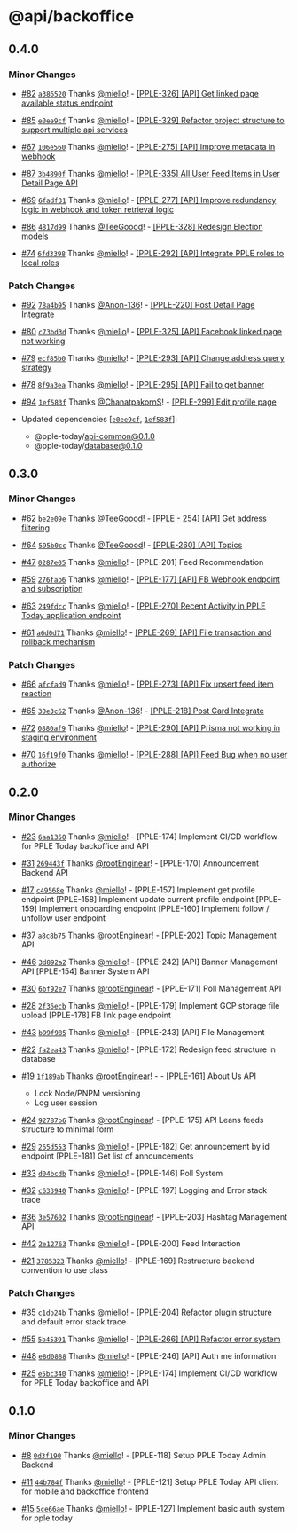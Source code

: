 # @api/backoffice

## 0.4.0

### Minor Changes

- [#82](https://github.com/PPLEThai/pple-today/pull/82) [`a386520`](https://github.com/PPLEThai/pple-today/commit/a386520d7dd12690c0d1249fcec236dbc4cd97d6) Thanks [@miello](https://github.com/miello)! - [[PPLE-326] [API] Get linked page available status endpoint](https://linear.app/snts/issue/PPLE-326/api-get-linked-page-available-status-endpoint)

- [#85](https://github.com/PPLEThai/pple-today/pull/85) [`e0ee9cf`](https://github.com/PPLEThai/pple-today/commit/e0ee9cf9deb103059b6b6dc95d7d355a78247df3) Thanks [@miello](https://github.com/miello)! - [[PPLE-329] Refactor project structure to support multiple api services](https://linear.app/snts/issue/PPLE-329/refactor-project-structure-to-support-multiple-api-services)

- [#67](https://github.com/PPLEThai/pple-today/pull/67) [`106e560`](https://github.com/PPLEThai/pple-today/commit/106e5609aa565de051c7988cba11c3a9a12f36bc) Thanks [@miello](https://github.com/miello)! - [[PPLE-275] [API] Improve metadata in webhook](https://linear.app/snts/issue/PPLE-275/api-improve-metadata-in-webhook)

- [#87](https://github.com/PPLEThai/pple-today/pull/87) [`3b4890f`](https://github.com/PPLEThai/pple-today/commit/3b4890f322767a0af4cc0f78b76579deb831f50e) Thanks [@miello](https://github.com/miello)! - [[PPLE-335] All User Feed Items in User Detail Page API](https://linear.app/snts/issue/PPLE-335/all-user-feed-items-in-user-detail-page-api)

- [#69](https://github.com/PPLEThai/pple-today/pull/69) [`6fadf31`](https://github.com/PPLEThai/pple-today/commit/6fadf315752ec9149b5546b4c53d34c8dfa58635) Thanks [@miello](https://github.com/miello)! - [[PPLE-277] [API] Improve redundancy logic in webhook and token retrieval logic](https://linear.app/snts/issue/PPLE-277/api-improve-redundancy-logic-in-webhook-and-token-retrieval-logic)

- [#86](https://github.com/PPLEThai/pple-today/pull/86) [`4817d99`](https://github.com/PPLEThai/pple-today/commit/4817d9978051cf75e585ce0fe6cbcbf8bef87b81) Thanks [@TeeGoood](https://github.com/TeeGoood)! - [[PPLE-328] Redesign Election models](https://linear.app/snts/issue/PPLE-328/redesign-election-models)

- [#74](https://github.com/PPLEThai/pple-today/pull/74) [`6fd3398`](https://github.com/PPLEThai/pple-today/commit/6fd339813cbf5443cee23ece3823dec0234775c0) Thanks [@miello](https://github.com/miello)! - [[PPLE-292] [API] Integrate PPLE roles to local roles](https://linear.app/snts/issue/PPLE-292/api-integrate-pple-roles-to-local-roles)

### Patch Changes

- [#92](https://github.com/PPLEThai/pple-today/pull/92) [`78a4b95`](https://github.com/PPLEThai/pple-today/commit/78a4b9537fd8dd42bb6a7253860062c6cceecd05) Thanks [@Anon-136](https://github.com/Anon-136)! - [[PPLE-220] Post Detail Page Integrate](https://linear.app/snts/issue/PPLE-220/post-detail-page-integrate)

- [#80](https://github.com/PPLEThai/pple-today/pull/80) [`c73bd3d`](https://github.com/PPLEThai/pple-today/commit/c73bd3d9f16ebf020d92245e35256836136b799d) Thanks [@miello](https://github.com/miello)! - [[PPLE-325] [API] Facebook linked page not working](https://linear.app/snts/issue/PPLE-325/api-facebook-linked-page-not-working)

- [#79](https://github.com/PPLEThai/pple-today/pull/79) [`ecf85b0`](https://github.com/PPLEThai/pple-today/commit/ecf85b099ba5fd54298bf4602e27d55646c224bb) Thanks [@miello](https://github.com/miello)! - [[PPLE-293] [API] Change address query strategy](https://linear.app/snts/issue/PPLE-293/api-change-address-query-strategy)

- [#78](https://github.com/PPLEThai/pple-today/pull/78) [`8f9a3ea`](https://github.com/PPLEThai/pple-today/commit/8f9a3ea9be106bc4816f84bab4fbbccf5b38855c) Thanks [@miello](https://github.com/miello)! - [[PPLE-295] [API] Fail to get banner](https://linear.app/snts/issue/PPLE-295/api-fail-to-get-banner)

- [#94](https://github.com/PPLEThai/pple-today/pull/94) [`1ef583f`](https://github.com/PPLEThai/pple-today/commit/1ef583f01f5c27c1a043f0f01534ade6bae56a27) Thanks [@ChanatpakornS](https://github.com/ChanatpakornS)! - [[PPLE-299] Edit profile page](https://linear.app/snts/issue/PPLE-299/edit-profile-page)

- Updated dependencies [[`e0ee9cf`](https://github.com/PPLEThai/pple-today/commit/e0ee9cf9deb103059b6b6dc95d7d355a78247df3), [`1ef583f`](https://github.com/PPLEThai/pple-today/commit/1ef583f01f5c27c1a043f0f01534ade6bae56a27)]:
  - @pple-today/api-common@0.1.0
  - @pple-today/database@0.1.0

## 0.3.0

### Minor Changes

- [#62](https://github.com/PPLEThai/pple-today/pull/62) [`be2e09e`](https://github.com/PPLEThai/pple-today/commit/be2e09e433c00a44cf3af7e6ff46e56f2c0b73bb) Thanks [@TeeGoood](https://github.com/TeeGoood)! - [[PPLE - 254] [API] Get address filtering](https://linear.app/snts/issue/PPLE-254/api-get-address-filtering)

- [#64](https://github.com/PPLEThai/pple-today/pull/64) [`595b0cc`](https://github.com/PPLEThai/pple-today/commit/595b0cca7309cd435942fd990cc28161fb1d571b) Thanks [@TeeGoood](https://github.com/TeeGoood)! - [[PPLE-260] [API] Topics](https://linear.app/snts/issue/PPLE-260/api-topics)

- [#47](https://github.com/PPLEThai/pple-today/pull/47) [`0287e05`](https://github.com/PPLEThai/pple-today/commit/0287e05b80a0852b02f3ccfafa053a0d2b4691b9) Thanks [@miello](https://github.com/miello)! - [PPLE-201] Feed Recommendation

- [#59](https://github.com/PPLEThai/pple-today/pull/59) [`276fab6`](https://github.com/PPLEThai/pple-today/commit/276fab60bad09b0cfc436d97757f53427a4304aa) Thanks [@miello](https://github.com/miello)! - [[PPLE-177] [API] FB Webhook endpoint and subscription](https://linear.app/snts/issue/PPLE-177/api-fb-webhook-endpoint-and-subscription)

- [#63](https://github.com/PPLEThai/pple-today/pull/63) [`249fdcc`](https://github.com/PPLEThai/pple-today/commit/249fdcc240b76a333568b8eab770658333b80b47) Thanks [@miello](https://github.com/miello)! - [[PPLE-270] Recent Activity in PPLE Today application endpoint](https://linear.app/snts/issue/PPLE-270/recent-activity-in-pple-today-application-endpoint)

- [#61](https://github.com/PPLEThai/pple-today/pull/61) [`a6d0d71`](https://github.com/PPLEThai/pple-today/commit/a6d0d7138821d613911af5f76bb8fc591903dc7a) Thanks [@miello](https://github.com/miello)! - [[PPLE-269] [API] File transaction and rollback mechanism](https://linear.app/snts/issue/PPLE-269/api-file-transaction-and-rollback-mechanism)

### Patch Changes

- [#66](https://github.com/PPLEThai/pple-today/pull/66) [`afcfad9`](https://github.com/PPLEThai/pple-today/commit/afcfad927006e99831c2d55f09be84e824b0b659) Thanks [@miello](https://github.com/miello)! - [[PPLE-273] [API] Fix upsert feed item reaction](https://linear.app/snts/issue/PPLE-273/api-fix-upsert-feed-item-reaction)

- [#65](https://github.com/PPLEThai/pple-today/pull/65) [`30e3c62`](https://github.com/PPLEThai/pple-today/commit/30e3c62ae4e662c850eab10f0c65f9ba85a63c49) Thanks [@Anon-136](https://github.com/Anon-136)! - [[PPLE-218] Post Card Integrate](https://linear.app/snts/issue/PPLE-218/post-card-integrate)

- [#72](https://github.com/PPLEThai/pple-today/pull/72) [`0880af9`](https://github.com/PPLEThai/pple-today/commit/0880af9c90bbcb13e40139182911e419202fb566) Thanks [@miello](https://github.com/miello)! - [[PPLE-290] [API] Prisma not working in staging environment](https://linear.app/snts/issue/PPLE-290/api-prisma-not-working-in-staging-environment)

- [#70](https://github.com/PPLEThai/pple-today/pull/70) [`16f19f0`](https://github.com/PPLEThai/pple-today/commit/16f19f0e9197e31fc77cfae54729c5c5e62c2fa0) Thanks [@miello](https://github.com/miello)! - [[PPLE-288] [API] Feed Bug when no user authorize](https://linear.app/snts/issue/PPLE-288/api-feed-bug-when-no-user-authorize)

## 0.2.0

### Minor Changes

- [#23](https://github.com/PPLEThai/pple-today/pull/23) [`6aa1350`](https://github.com/PPLEThai/pple-today/commit/6aa1350e143c8a17635d646cc528a06d9dafcd59) Thanks [@miello](https://github.com/miello)! - [PPLE-174] Implement CI/CD workflow for PPLE Today backoffice and API

- [#31](https://github.com/PPLEThai/pple-today/pull/31) [`269443f`](https://github.com/PPLEThai/pple-today/commit/269443f61c3fe05d48688a0d8e4f5c6d93b57923) Thanks [@rootEnginear](https://github.com/rootEnginear)! - [PPLE-170] Announcement Backend API

- [#17](https://github.com/PPLEThai/pple-today/pull/17) [`c49568e`](https://github.com/PPLEThai/pple-today/commit/c49568e5973180b5fa12d15500228865fdc1688c) Thanks [@miello](https://github.com/miello)! - [PPLE-157] Implement get profile endpoint
  [PPLE-158] Implement update current profile endpoint
  [PPLE-159] Implement onboarding endpoint
  [PPLE-160] Implement follow / unfollow user endpoint

- [#37](https://github.com/PPLEThai/pple-today/pull/37) [`a8c8b75`](https://github.com/PPLEThai/pple-today/commit/a8c8b75354ea9e944ce27b6e713966451ea634c7) Thanks [@rootEnginear](https://github.com/rootEnginear)! - [PPLE-202] Topic Management API

- [#46](https://github.com/PPLEThai/pple-today/pull/46) [`3d892a2`](https://github.com/PPLEThai/pple-today/commit/3d892a23c7ecd87c5d92c5eabd3cf6d3dbbded53) Thanks [@miello](https://github.com/miello)! - [PPLE-242] [API] Banner Management API
  [PPLE-154] Banner System API

- [#30](https://github.com/PPLEThai/pple-today/pull/30) [`6bf92e7`](https://github.com/PPLEThai/pple-today/commit/6bf92e7b01cfd0f3263fb40aa74a0ecef0f33396) Thanks [@rootEnginear](https://github.com/rootEnginear)! - [PPLE-171] Poll Management API

- [#28](https://github.com/PPLEThai/pple-today/pull/28) [`2f36ecb`](https://github.com/PPLEThai/pple-today/commit/2f36ecbfb1b04b3c345da13e482134991f356763) Thanks [@miello](https://github.com/miello)! - [PPLE-179] Implement GCP storage file upload
  [PPLE-178] FB link page endpoint

- [#43](https://github.com/PPLEThai/pple-today/pull/43) [`b99f985`](https://github.com/PPLEThai/pple-today/commit/b99f985c63bc031ddd07f90f7c5ff43f68ec4580) Thanks [@miello](https://github.com/miello)! - [PPLE-243] [API] File Management

- [#22](https://github.com/PPLEThai/pple-today/pull/22) [`fa2ea43`](https://github.com/PPLEThai/pple-today/commit/fa2ea43e765f43002a6074cb63c4b65e2e64928b) Thanks [@miello](https://github.com/miello)! - [PPLE-172] Redesign feed structure in database

- [#19](https://github.com/PPLEThai/pple-today/pull/19) [`1f189ab`](https://github.com/PPLEThai/pple-today/commit/1f189abd417c91208bc646570f4b3d4d3b4971d2) Thanks [@rootEnginear](https://github.com/rootEnginear)! - - [PPLE-161] About Us API

  - Lock Node/PNPM versioning
  - Log user session

- [#24](https://github.com/PPLEThai/pple-today/pull/24) [`92787b6`](https://github.com/PPLEThai/pple-today/commit/92787b6438433953812f53ad8c5ef3d497eb37fc) Thanks [@rootEnginear](https://github.com/rootEnginear)! - [PPLE-175] API Leans feeds structure to minimal form

- [#29](https://github.com/PPLEThai/pple-today/pull/29) [`265d553`](https://github.com/PPLEThai/pple-today/commit/265d553da95d5e3ae321cc30bc75b633344f8afa) Thanks [@miello](https://github.com/miello)! - [PPLE-182] Get announcement by id endpoint
  [PPLE-181] Get list of announcements

- [#33](https://github.com/PPLEThai/pple-today/pull/33) [`d04bcdb`](https://github.com/PPLEThai/pple-today/commit/d04bcdb87a52938f74c28b2fcf0a16f303c93a7a) Thanks [@miello](https://github.com/miello)! - [PPLE-146] Poll System

- [#32](https://github.com/PPLEThai/pple-today/pull/32) [`c633940`](https://github.com/PPLEThai/pple-today/commit/c6339400459c4363f8b48bec1cd3200e01c4e699) Thanks [@miello](https://github.com/miello)! - [PPLE-197] Logging and Error stack trace

- [#36](https://github.com/PPLEThai/pple-today/pull/36) [`3e57602`](https://github.com/PPLEThai/pple-today/commit/3e57602a80f13e91b70836f2c18657da81814a13) Thanks [@rootEnginear](https://github.com/rootEnginear)! - [PPLE-203] Hashtag Management API

- [#42](https://github.com/PPLEThai/pple-today/pull/42) [`2e12763`](https://github.com/PPLEThai/pple-today/commit/2e127633e55035dccdd0b180542b2c16e9640dba) Thanks [@miello](https://github.com/miello)! - [PPLE-200] Feed Interaction

- [#21](https://github.com/PPLEThai/pple-today/pull/21) [`3785323`](https://github.com/PPLEThai/pple-today/commit/378532394f5201053c1ab4e23eb178a9b9f0de0c) Thanks [@miello](https://github.com/miello)! - [PPLE-169] Restructure backend convention to use class

### Patch Changes

- [#35](https://github.com/PPLEThai/pple-today/pull/35) [`c1db24b`](https://github.com/PPLEThai/pple-today/commit/c1db24be93cd2b3f59728268380d919b9fa276d0) Thanks [@miello](https://github.com/miello)! - [PPLE-204] Refactor plugin structure and default error stack trace

- [#55](https://github.com/PPLEThai/pple-today/pull/55) [`5b45391`](https://github.com/PPLEThai/pple-today/commit/5b45391ed4ff646d2916fd6aea67a0656df37ccf) Thanks [@miello](https://github.com/miello)! - [[PPLE-266] [API] Refactor error system](https://linear.app/snts/issue/PPLE-266/api-refactor-error-system)

- [#48](https://github.com/PPLEThai/pple-today/pull/48) [`e8d0888`](https://github.com/PPLEThai/pple-today/commit/e8d0888dba94db69ec798c1468e8ecfe22bae87c) Thanks [@miello](https://github.com/miello)! - [PPLE-246] [API] Auth me information

- [#25](https://github.com/PPLEThai/pple-today/pull/25) [`e5bc340`](https://github.com/PPLEThai/pple-today/commit/e5bc340d4e5f7226c36919c9dbce1bbd55b5cc72) Thanks [@miello](https://github.com/miello)! - [PPLE-174] Implement CI/CD workflow for PPLE Today backoffice and API

## 0.1.0

### Minor Changes

- [#8](https://github.com/PPLEThai/pple-today/pull/8) [`0d3f190`](https://github.com/PPLEThai/pple-today/commit/0d3f19045686cc4fa855c418705a2984fa0c07df) Thanks [@miello](https://github.com/miello)! - [PPLE-118] Setup PPLE Today Admin Backend

- [#11](https://github.com/PPLEThai/pple-today/pull/11) [`44b784f`](https://github.com/PPLEThai/pple-today/commit/44b784f573c741b294a03654851b572345fe9c99) Thanks [@miello](https://github.com/miello)! - [PPLE-121] Setup PPLE Today API client for mobile and backoffice frontend

- [#15](https://github.com/PPLEThai/pple-today/pull/15) [`5ce66ae`](https://github.com/PPLEThai/pple-today/commit/5ce66ae0c00f13964e08f2c07882129b985e70e9) Thanks [@miello](https://github.com/miello)! - [PPLE-127] Implement basic auth system for pple today
